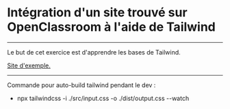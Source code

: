 # Intégration d'un site trouvé sur OpenClassroom à l'aide de Tailwind

---

Le but de cet exercice est d'apprendre les bases de Tailwind.

[Site d'exemple.](https://openclassrooms-student-center.github.io/1603881-creez-votre-site-web-avec-html5-et-css3/portfolio.html)

---

Commande pour auto-build tailwind pendant le dev : 
- npx tailwindcss -i ./src/input.css -o ./dist/output.css --watch